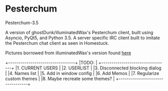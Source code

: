 # Pesterchum
Pesterchum-3.5

A version of ghostDunk/illuminatedWax's Pesterchum client, built using Asyncio, PyQt5, and Python 3.5.
A server specific IRC client built to imitate the Pesterchum chat client as seen in Homestuck.

Pictures borrowed from illuminatedWax's version found [here](https://github.com/illuminatedwax/pesterchum)


+---------------------------------+
|TODO:                            |
+---------------------------------+
|1. CURRENT USERS                 |
|2. USERLIST                      |
|3. Disconnected blocking dialog  |
|4. Names list                    |
|5. Add in window config          |
|6. Add Memos                     |
|7. Regularize custom themes      |
|8. Maybe recreate some themes?   |
+---------------------------------+
